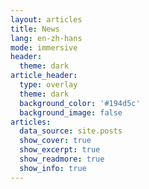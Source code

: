 ```yaml
---
layout: articles
title: News
lang: en-zh-hans
mode: immersive
header:
  theme: dark
article_header:
  type: overlay
  theme: dark
  background_color: '#194d5c'
  background_image: false
articles:
  data_source: site.posts
  show_cover: true
  show_excerpt: true
  show_readmore: true
  show_info: true
---
```

